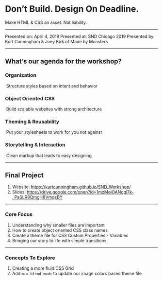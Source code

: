 # Don’t Build. Design On Deadline.
Make HTML & CSS an asset. Not liability.

---

Presented on: April 4, 2019
Presented at: SND Chicago 2019
Presented by: Kurt Cunningham & Joey Kirk of Made by Munsters

---

## What’s our agenda for the workshop?

### Organization
 Structure styles based on intent and behavior

### Object Oriented CSS
 Build scalable websites with strong architecture

### Theming & Reusability
 Put your stylesheets to work for you not against

### Storytelling & Interaction
 Clean markup that leads to easy designing

---

## Final Project
1. Website: https://kurtcunningham.github.io/SND_Workshop/
2. Slides: https://drive.google.com/open?id=1mzMoiOANgql7k-_PaSLR8QmgH8VmqsBY

---

### Core Focus
1. Understanding why smaller files are important
2. How to create object oriented CSS class names
3. Create a theme file for CSS Custom Properties - Variables
4. Bringing our story to life with simple transitions

---

### Concepts To Explore
1. Creating a more fluid CSS Grid
2. Add `mix-blend-mode` to update our image colors based theme file
